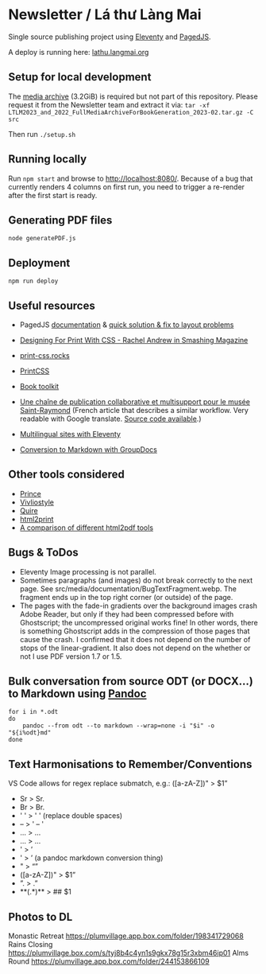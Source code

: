 # Newsletter / Lá thư Làng Mai

Single source publishing project using [Eleventy](https://www.11ty.dev) and [PagedJS](https://www.pagedjs.org/).

A deploy is running here: [lathu.langmai.org](https://lathu.langmai.org/)

## Setup for local development
The [media archive](https://drive.google.com/file/d/1VLqG8LwCLKMNcINTUDWyHhTr-eIypFR8/view?usp=share_link) (3.2GiB) is required but not part of this repository. Please request it from the Newsletter team and extract it via:
`tar -xf LTLM2023_and_2022_FullMediaArchiveForBookGeneration_2023-02.tar.gz -C src`

Then run `./setup.sh`

## Running locally
Run `npm start` and browse to [http://localhost:8080/](http://localhost:8080/).
Because of a bug that currently renders 4 columns on first run, you need to trigger a re-render after the first start is ready.

## Generating PDF files
`node generatePDF.js`

## Deployment
`npm run deploy`

## Useful resources
- PagedJS [documentation](https://www.pagedjs.org/documentation/)
& [quick solution & fix to layout problems](https://gitlab.pagedmedia.org/tools/pagedjs/-/wikis/Quick-solution-&-fix-to-layout-problems)

- [Designing For Print With CSS - Rachel Andrew in Smashing Magazine](https://www.smashingmagazine.com/2015/01/designing-for-print-with-css/)
- [print-css.rocks](https://www.print-css.rocks/)
- [PrintCSS](https://printcss.net/articles)
- [Book toolkit](http://booktoolkit.com/resources)
- [Une chaîne de publication collaborative et multisupport pour le musée Saint-Raymond](https://julie-blanc.fr/blog/2020-11-05_chiragan/) (French article that describes a similar workflow. Very readable with Google translate. [Source code available](https://gitlab.com/musee-saint-raymond/villa-chiragan/).)
- [Multilingual sites with Eleventy](https://www.webstoemp.com/blog/multilingual-sites-eleventy/)
- [Conversion to Markdown with GroupDocs](https://products.groupdocs.app/conversion/odt-to-md)

## Other tools considered
- [Prince](https://princexml.com/)
- [Vivliostyle](https://vivliostyle.org/)
- [Quire](https://quire.getty.edu/)
- [html2print](http://osp.kitchen/tools/html2print/)
- [A comparison of different html2pdf tools](https://azettl.github.io/html2pdf/)

## Bugs & ToDos
 - Eleventy Image processing is not parallel.
 - Sometimes paragraphs (and images) do not break correctly to the next page. See src/media/documentation/BugTextFragment.webp. The fragment ends up in the top right corner (or outside) of the page.
 - The pages with the fade-in gradients over the background images crash Adobe Reader, but only if they had been compressed before with Ghostscript; the uncompressed original works fine! In other words, there is something Ghostscript adds in the compression of those pages that cause the crash. I confirmed that it does not depend on the number of stops of the linear-gradient. It also does not depend on the whether or not I use PDF version 1.7 or 1.5.

## Bulk conversation from source ODT (or DOCX...) to Markdown using [Pandoc](https://pandoc.org/)
```
for i in *.odt
do
	pandoc --from odt --to markdown --wrap=none -i "$i" -o "${i%odt}md"
done
```

## Text Harmonisations to Remember/Conventions
VS Code allows for regex replace submatch, e.g.: ([a-zA-Z])" > $1”
  - Sr > Sr.
  - Br > Br.
  - '  ' > ' ' (replace double spaces)
  - – > ' – '
  - ... > …
  - \... > …
  - ' > ’
  - \' > ’ (a pandoc markdown conversion thing)
  - " > “”
  - ([a-zA-Z])"  > $1” 
  - ”. > .”
  - \*\*(.*)\*\* > ## $1


## Photos to DL
Monastic Retreat
https://plumvillage.app.box.com/folder/198341729068
Rains Closing
https://plumvillage.box.com/s/tyj8b4c4yn1s9gkx78g15r3xbm46ip01
Alms Round
https://plumvillage.app.box.com/folder/244153866109
